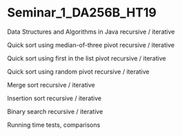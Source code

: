 # Seminar_1_DA256B_HT19
Data Structures and Algorithms in Java recursive / iterative

Quick sort using median-of-three pivot recursive / iterative

Quick sort using first in the list pivot recursive / iterative

Quick sort using random pivot recursive / iterative

Merge sort recursive / iterative

Insertion sort recursive / iterative

Binary search recursive / iterative

Running time tests, comparisons
